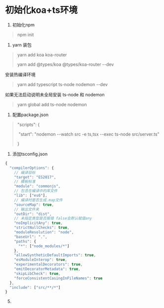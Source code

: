# 初始化koa+ts环境

1. 初始化npm

> npm init

1. yarn 装包

> yarn add koa koa-router
>
> yarn add @types/koa @types/koa-router --dev

安装热编译环境

> yarn add typescript ts-node nodemon --dev

如果无法启动说明未全局安装 ts-node 和 nodemon

> yarn global add ts-node nodemon

1. 配置package.json

> "scripts": {
>
> ​ "start": "nodemon --watch src -e ts,tsx --exec ts-node src/server.ts"
>
> }

1. 添加tsconfig.json

```javascript
{
  "compilerOptions": {
    // 编译目标
    "target": "ES2017",
    // 模板标准
    "module": "commonjs",
    // 包含在编译中的库文件
    "lib": ["es6"],
    // 编译时是否生成.map文件
    "sourceMap": true,
    // 输出文件夹
    "outDir": "dist",
    // 未指定类型是否报错 false会默认赋值any
    "noImplicitAny": true,
    "strictNullChecks": true,
    "moduleResolution": "node",
    "baseUrl": ".",
    "paths": {
      "*": ["node_modules/*"]
    },
    "allowSyntheticDefaultImports": true,
    "esModuleInterop": true,
    "experimentalDecorators": true,
    "emitDecoratorMetadata": true,
    "skipLibCheck": true,
    "forceConsistentCasingInFileNames": true
  },
  "include": ["src/**/*"]
}
```

5.


